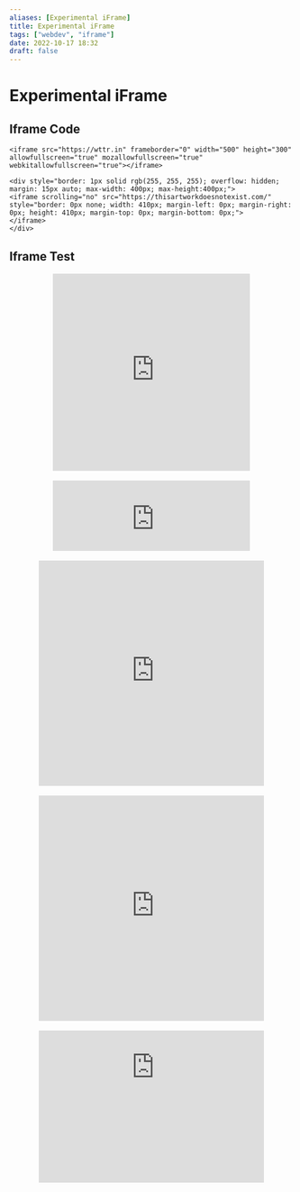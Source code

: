```yaml
---
aliases: [Experimental iFrame]
title: Experimental iFrame
tags: ["webdev", "iframe"]
date: 2022-10-17 18:32
draft: false
---
```


# Experimental iFrame

## Iframe Code

```
<iframe src="https://wttr.in" frameborder="0" width="500" height="300" allowfullscreen="true" mozallowfullscreen="true" webkitallowfullscreen="true"></iframe>
```

```
<div style="border: 1px solid rgb(255, 255, 255); overflow: hidden; margin: 15px auto; max-width: 400px; max-height:400px;">
<iframe scrolling="no" src="https://thisartworkdoesnotexist.com/" style="border: 0px none; width: 410px; margin-left: 0px; margin-right: 0px; height: 410px; margin-top: 0px; margin-bottom: 0px;">
</iframe>
</div>
```

## Iframe Test

<div style="border: 1px solid rgb(255, 255, 255); overflow: hidden; margin: 15px auto; max-width: 350px; max-height:350px;">
<iframe scrolling="no" src="https://cloudflare.com/cdn-cgi/trace" style="border: 0px none; width: 360px; margin-left: 0px; margin-right: 0px; height: 360px; margin-top: 0px; margin-bottom: 0px">
</iframe>
</div>

<div style="border: 1px solid rgb(255, 255, 255); overflow: hidden; margin: 15px auto; max-width: 350px; max-height:125px;">
<iframe scrolling="no" src="https://wttr.in/" style="border: 0px none; margin-left: 0px; height: 135px; margin-top: 0px; width: 360px;">
</iframe>
</div>

<div style="border: 1px solid rgb(255, 255, 255); overflow: hidden; margin: 15px auto; max-width: 400px; max-height:400px;">
<iframe scrolling="no" src="https://thisartworkdoesnotexist.com/" style="border: 0px none; margin-left: 0px; height: 410px; margin-top: 0px; width: 410px;">
</iframe>
</div>

<div style="border: 1px solid rgb(255, 255, 255); overflow: hidden; margin: 15px auto; max-width: 400px; max-height:400px;">
<iframe scrolling="no" src="https://thischemicaldoesnotexist.com/" style="border: 0px none; width: 410px; margin-right: 100px; margin-left: 0px; height: 410px; margin-top: 0px; margin-bottom: 0px;">
</iframe>
</div>

<div style="border: 1px solid rgb(255, 255, 255); overflow: hidden; margin: 15px auto; max-width: 400px; max-height:380px;">
<iframe scrolling="no" src="https://thishousedoesnotexist.org" style="border: 0px none; margin-left: 0px; height: 390px; margin-top: -120px; width: 410px;">
</iframe>
</div>
